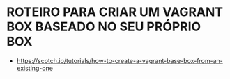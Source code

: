 # ROTEIRO PARA CRIAR UM VAGRANT BOX BASEADO NO SEU PRÓPRIO BOX

- https://scotch.io/tutorials/how-to-create-a-vagrant-base-box-from-an-existing-one
